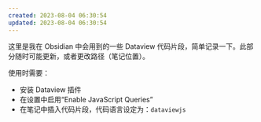 ```yaml
---
created: 2023-08-04 06:30:54
updated: 2023-08-04 06:30:54
---
```


这里是我在 Obsidian 中会用到的一些 Dataview 代码片段，简单记录一下。此部分随时可能更新，或者更改路径（笔记位置）。

使用时需要：

- 安装 Dataview 插件
- 在设置中启用“Enable JavaScript Queries”
- 在笔记中插入代码片段，代码语言设定为：`dataviewjs`